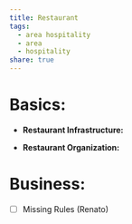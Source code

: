 ```yaml
---
title: Restaurant
tags:
  - area hospitality
  - area
  - hospitality
share: true
---
```


# Basics:
- **Restaurant Infrastructure:**
<Promise>

- **Restaurant Organization:**
<Promise>

# Business:
- [ ] Missing Rules (Renato)